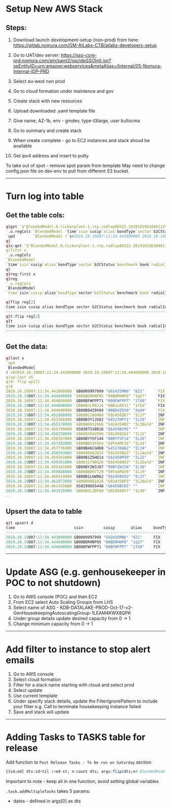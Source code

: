 # Setup New AWS Stack

## Steps:
1. Download launch development-setup (non-prod) from here:
https://gitlab.nomura.com/GM-AILabs-CTB/ailabs-developers-setup

2. Go to UAT/dev server:
https://sso-core-prd.nomura.com/am/saml2/jsp/idpSSOInit.jsp?spEntityID=urn:amazon:webservices&metaAlias=/Internal/05-Nomura-Internal-IDP-PRD

3. Select eu-west non prod
4. Go to cloud formation under maintence and gov
5. Create stack with new resources
6. Upload downloaded .yaml template file
7. Give name, AZ-1b, env - gmdev, type-t3large, user bullocma
8. Go to summary and create stack
9. When create complete - go to EC2 instances and stack shoud be available
10. Get ipv4 address and insert to putty

To take out of spot - remove spot param from template
May need to change config.json file on dev-env to pull from different S3 bucket.

---




# Turn log into table

## Get the table cols:
```q
q)get `$"BlendedModel.0.tickerplant-1.ctp.redlxp00322.20191019D104011295688000"
`.u.regCols `BlendedModel `time`isin`cusip`alias`bondType`sector`b2CStatus`be..
`upd        `BlendedModel (`s#2019.10.19D07:11:34.443800000 2019.10.19D07:11:..
q)
q)x:get `$"BlendedModel.0.tickerplant-1.ctp.redlxp00322.20191019D104011295688000"
q)first x
`.u.regCols
`BlendedModel
`time`isin`cusip`alias`bondType`sector`b2CStatus`benchmark`book`radialId`toky..
q)
q)reg:first x
q)reg
`.u.regCols
`BlendedModel
`time`isin`cusip`alias`bondType`sector`b2CStatus`benchmark`book`radialId`toky..
```

```q
q)flip reg[2]
time isin cusip alias bondType sector b2CStatus benchmark book radialId tokyo..
-----------------------------------------------------------------------------..
q)t:flip reg[2]
q)t
time isin cusip alias bondType sector b2CStatus benchmark book radialId tokyo..
-----------------------------------------------------------------------------..
```

## Get the data:
```q
q)last x
`upd
`BlendedModel
(`s#2019.10.19D07:11:34.443800000 2019.10.19D07:11:34.444600000 2019.10.19D07..
q)up:last xS
q)d: flip up[2]
q)d
2019.10.19D07:11:34.443800000 `GB0009997999 "G92435MN6" "821"     `FIX `Gilts..
2019.10.19D07:11:34.444600000 `GB00BDRHNP05 "00BDRHNP0" "1q27"    `FIX `Gilts..
2019.10.19D07:11:34.444600000 `GB00BFWFPP71 "00BFWFPP7" "1T49"    `FIX `Gilts..
2019.10.19D07:11:34.444600000 `GB00BJLR0J16 "00BJLR0J1" "1f54"    `FIX `Gilts..
2019.10.19D07:11:34.444600000 `GB00B84Z9V04 "00B84Z9V0" "3q44"    `FIX `Gilts..
2019.10.19D07:11:34.452868000 `GB00B128DH60 "G92450ZK7" "IL27"    `INF `Brock..
2019.10.19D07:11:34.453366000 `GB00B3Y1JG82 "G4527HPY1" "IL29"    `INF `Brock..
2019.10.19D07:11:34.455378000 `GB0008932666 "G92435HN2" "IL30old" `INF `Brock..
2019.10.19D07:11:34.455799000 `XS0307538016 "G6459BCM1" ""        `INF `Brock..
2019.10.19D07:11:34.456250000 `GB00B3D4VD98 "G924502U1" "IL32"    `INF `Brock..
2019.10.19D07:11:34.456597000 `GB00BYY5F144 "00BYY5F14" "IL26"    `INF `Brock..
2019.10.19D07:11:34.457282000 `GB00B85SFQ54 "G9T44MFJ6" "IL24"    `INF `Brock..
2019.10.19D07:11:34.457736000 `GB00B46CGH68 "G4527HQA2" "IL34"    `INF `Brock..
2019.10.19D07:11:34.458593000 `GB0008983024 "G92435BG3" "IL24old" `INF `Brock..
2019.10.19D07:11:34.459161000 `GB00B1Z5HQ14 "G92450M39" "IL22"    `INF `Brock..
2019.10.19D07:11:34.459161000 `GB0031790826 "G92450NS3" "IL35old" `INF `Brock..
2019.10.19D07:11:34.459161000 `GB00BYZW3J87 "00BYZW3J8" "IL36"    `INF `Brock..
2019.10.19D07:11:34.459888000 `GB00BBDR7T29 "G9T44MGV8" "IL19"    `INF `Brock..
2019.10.19D07:11:34.460419000 `GB00B1L6W962 "G92450G93" "IL37"    `INF `Brock..
2019.10.19D07:11:34.461073000 `GB0009081828 "G92435BP3" "IL20old" `INF `Brock..
2019.10.19D07:11:34.461435000 `XS0299655448 "G6459BCK5" ""        `INF `Brock..
2019.10.19D07:11:34.461915000 `GB00B3LZBF68 "G924508Y7" "IL40"    `INF `Brock..
..

```


## Upsert the data to table
```q
q)t upsert d
time                          isin         cusip       alias     bondType sec..
-----------------------------------------------------------------------------..
2019.10.19D07:11:34.443800000 GB0009997999 "G92435MN6" "821"     FIX      Gil..
2019.10.19D07:11:34.444600000 GB00BDRHNP05 "00BDRHNP0" "1q27"    FIX      Gil..
2019.10.19D07:11:34.444600000 GB00BFWFPP71 "00BFWFPP7" "1T49"    FIX      Gil..
```
---

# Update ASG (e.g. genhousekeeper in POC to not shutdown)

1. Go to AWS console (POC) and then EC2
2. From EC2 select Auto Scaling Groups from LHS
3. Select name of ASG - KDB-DATALAKE-PROD-Oct-17-v2-GenHousekeepingAutoscalingGroup-1LEAM4KWX8QPK
4. Under group details update desired capacity from 0 -> 1
5. Change minimum capacity from 0 -> 1
---
	
	
# Add filter to instance to stop alert emails 
1. Go to AWS console
2. Select cloud formation
3. Filter for a stack name starting with cloud and select prod
4. Select update
5. Use current template
6. Under specify stack details, update the FilterIgnorePattern to include your filter e.g. Call to terminate housekeeping instance failed
7. Save and stack will update
---
# Adding Tasks to TASKS table for release
Add function to `Post Release Tasks - To be run on Saturday` section  

```q
{[sd;ed] dts:sd+til 1+ed-st; n:count dts; args:flip(dts;n#`BlendedModel;n#`.hk.buildFromS3.bm.skew); .task.addMultipleTasks . (args[;0];args[;1];n#`genhousekeeping;n#`.hk.buildFromS3.run;args)}[2019.10.19;2020.09.18]
```
Important to note - keep all in one function, avoid setting global variables

`.task.addMultipleTasks` takes 5 params:
* dates - defined in args[0] as dts
